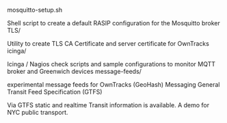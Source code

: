 mosquitto-setup.sh

Shell script to create a default RASIP configuration for the Mosquitto broker
TLS/

Utility to create TLS CA Certificate and server certificate for OwnTracks
icinga/

Icinga / Nagios check scripts and sample configurations to monitor MQTT broker and Greenwich devices
message-feeds/

experimental message feeds for OwnTracks (GeoHash) Messaging
General Transit Feed Specification (GTFS)

Via GTFS static and realtime Transit information is available. A demo for NYC public transport.